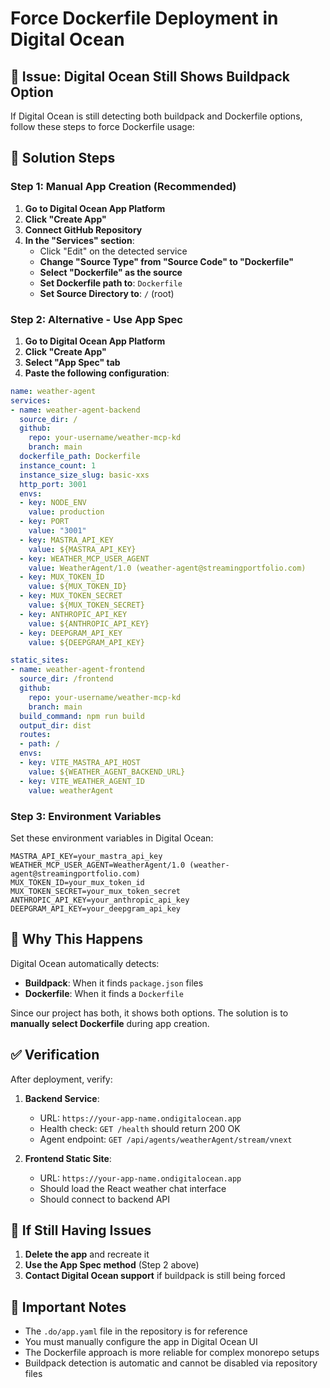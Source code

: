 # Force Dockerfile Deployment in Digital Ocean

## 🚨 **Issue**: Digital Ocean Still Shows Buildpack Option

If Digital Ocean is still detecting both buildpack and Dockerfile options, follow these steps to force Dockerfile usage:

## 🔧 **Solution Steps**

### **Step 1: Manual App Creation (Recommended)**

1. **Go to Digital Ocean App Platform**
2. **Click "Create App"**
3. **Connect GitHub Repository**
4. **In the "Services" section**:
   - Click "Edit" on the detected service
   - **Change "Source Type" from "Source Code" to "Dockerfile"**
   - **Select "Dockerfile" as the source**
   - **Set Dockerfile path to**: `Dockerfile`
   - **Set Source Directory to**: `/` (root)

### **Step 2: Alternative - Use App Spec**

1. **Go to Digital Ocean App Platform**
2. **Click "Create App"**
3. **Select "App Spec" tab**
4. **Paste the following configuration**:

```yaml
name: weather-agent
services:
- name: weather-agent-backend
  source_dir: /
  github:
    repo: your-username/weather-mcp-kd
    branch: main
  dockerfile_path: Dockerfile
  instance_count: 1
  instance_size_slug: basic-xxs
  http_port: 3001
  envs:
  - key: NODE_ENV
    value: production
  - key: PORT
    value: "3001"
  - key: MASTRA_API_KEY
    value: ${MASTRA_API_KEY}
  - key: WEATHER_MCP_USER_AGENT
    value: WeatherAgent/1.0 (weather-agent@streamingportfolio.com)
  - key: MUX_TOKEN_ID
    value: ${MUX_TOKEN_ID}
  - key: MUX_TOKEN_SECRET
    value: ${MUX_TOKEN_SECRET}
  - key: ANTHROPIC_API_KEY
    value: ${ANTHROPIC_API_KEY}
  - key: DEEPGRAM_API_KEY
    value: ${DEEPGRAM_API_KEY}

static_sites:
- name: weather-agent-frontend
  source_dir: /frontend
  github:
    repo: your-username/weather-mcp-kd
    branch: main
  build_command: npm run build
  output_dir: dist
  routes:
  - path: /
  envs:
  - key: VITE_MASTRA_API_HOST
    value: ${WEATHER_AGENT_BACKEND_URL}
  - key: VITE_WEATHER_AGENT_ID
    value: weatherAgent
```

### **Step 3: Environment Variables**

Set these environment variables in Digital Ocean:

```
MASTRA_API_KEY=your_mastra_api_key
WEATHER_MCP_USER_AGENT=WeatherAgent/1.0 (weather-agent@streamingportfolio.com)
MUX_TOKEN_ID=your_mux_token_id
MUX_TOKEN_SECRET=your_mux_token_secret
ANTHROPIC_API_KEY=your_anthropic_api_key
DEEPGRAM_API_KEY=your_deepgram_api_key
```

## 🎯 **Why This Happens**

Digital Ocean automatically detects:
- **Buildpack**: When it finds `package.json` files
- **Dockerfile**: When it finds a `Dockerfile`

Since our project has both, it shows both options. The solution is to **manually select Dockerfile** during app creation.

## ✅ **Verification**

After deployment, verify:

1. **Backend Service**:
   - URL: `https://your-app-name.ondigitalocean.app`
   - Health check: `GET /health` should return 200 OK
   - Agent endpoint: `GET /api/agents/weatherAgent/stream/vnext`

2. **Frontend Static Site**:
   - URL: `https://your-app-name.ondigitalocean.app`
   - Should load the React weather chat interface
   - Should connect to backend API

## 🔄 **If Still Having Issues**

1. **Delete the app** and recreate it
2. **Use the App Spec method** (Step 2 above)
3. **Contact Digital Ocean support** if buildpack is still being forced

## 📝 **Important Notes**

- The `.do/app.yaml` file in the repository is for reference
- You must manually configure the app in Digital Ocean UI
- The Dockerfile approach is more reliable for complex monorepo setups
- Buildpack detection is automatic and cannot be disabled via repository files
